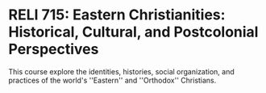 # RELI 715: Eastern Christianities: Historical, Cultural, and Postcolonial Perspectives

This course explore the identities, histories, social organization, and practices of the world's ''Eastern'' and ''Orthodox'' Christians.